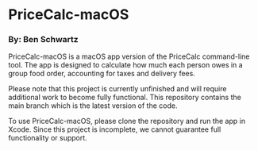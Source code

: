 # PriceCalc-macOS

### By: Ben Schwartz

PriceCalc-macOS is a macOS app version of the PriceCalc command-line tool. The app is designed to calculate how much each person owes in a group food order, accounting for taxes and delivery fees. 

Please note that this project is currently unfinished and will require additional work to become fully functional. This repository contains the main branch which is the latest version of the code. 

To use PriceCalc-macOS, please clone the repository and run the app in Xcode. Since this project is incomplete, we cannot guarantee full functionality or support. 


